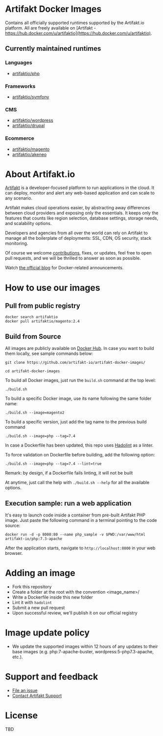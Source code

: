

# Artifakt Docker Images

Contains all officially supported runtimes supported by the Artifakt.io platform. All are freely available on [Artifakt - https://hub.docker.com/u/artifaktio](https://hub.docker.com/u/artifaktio).

## Currently maintained runtimes

### Languages
 - [artifaktio/php](https://hub.docker.com/r/artifaktio/php)

### Frameworks
 - [artifaktio/symfony](https://hub.docker.com/r/artifaktio/symfony)

### CMS
 - [artifaktio/wordpress](https://hub.docker.com/r/artifaktio/wordpress) 
 - [artifaktio/drupal](https://hub.docker.com/r/artifaktio/drupal) 

### Ecommerce
 - [artifaktio/magento](https://hub.docker.com/r/artifaktio/magento) 
 - [artifaktio/akeneo](https://hub.docker.com/r/artifaktio/akeneo) 


# About Artifakt.io

[Artifakt](https://artifakt.io/?utm_source=github) is a developer-focused platform to run applications in the cloud. It can deploy, monitor and alert any web-based application and can scale to any scenario.

Artifakt makes cloud operations easier, by abstracting away differences between cloud providers and exposing only the essentials. It keeps only the features that counts like region selection, database settings, storage needs, and scalability options. 

Developers and agencies from all over the world can rely on Artifakt to manage all the boilerplate of deployments: SSL, CDN, OS security, stack monitoring.

Of course we welcome [contributions](https://github.com/artifakt-io/artifakt-docker-images/blob/main/CONTRIBUTING.md), fixes, or updates, feel free to open pull requests, and we will be thrilled to answer as soon as possible.

Watch [the official blog](https://www.artifakt.io/blog) for Docker-related announcements.

# How to use our images

## Pull from public registry

```
docker search artifaktio
docker pull artifaktio/magento:2.4
```

## Build from Source

All images are publicly available on [Docker Hub](https://hub.docker.com/u/artifakt-io/). In case you want to build them locally, see sample commands below:

```
git clone https://github.com/artifakt-io/artifakt-docker-images/

cd artifakt-docker-images
```

To build all Docker images, just run the ```build.sh``` command at the top level:

```
./build.sh
```

To build a specific Docker image, use its name following the same folder name:

```
./build.sh --image=magento2
```

To build a specific version, just add the tag name to the previous build command

```
./build.sh --image=php --tag=7.4
```

In case a Dockerfile has been updated, this repo uses [Hadolint](https://github.com/hadolint/hadolint) as a linter.

To force validation on Dockerfile before building, add the following option:

```
./build.sh --image=php --tag=7.4 --lint=true
```

Remark: by design, if a Dockerfile fails linting, it will not be built


At anytime, just call the help with `./build.sh --help` for all the available options.

## Execution sample: run a web application

It's easy to launch code inside a container from pre-built Artifakt PHP image. Just paste the following command in a terminal pointing to the code source:

```console
docker run -d -p 8000:80 --name php_sample -v $PWD:/var/www/html artifakt-io/php:7.3-apache
```

After the application starts, navigate to `http://localhost:8000` in your web browser.

# Adding an image

* Fork this repository
* Create a folder at the root with the convention <image_name>/<tag>
* Write a Dockerfile inside this new folder
* Lint it with `hadolint`
* Submit a new pull request
* Upon successful review, we'll publish it on our official registry

# Image update policy

* We update the supported images within 12 hours of any updates to their base images (e.g. php:7-apache-buster, wordpress:5-php7.3-apache, etc.).

# Support and feedback

* [File an issue](https://github.com/artifakt-io/artifakt-docker-images/issues/new/choose)
* [Contact Artifakt Support](https://support.artifakt.io/)

# License
 
 TBD
